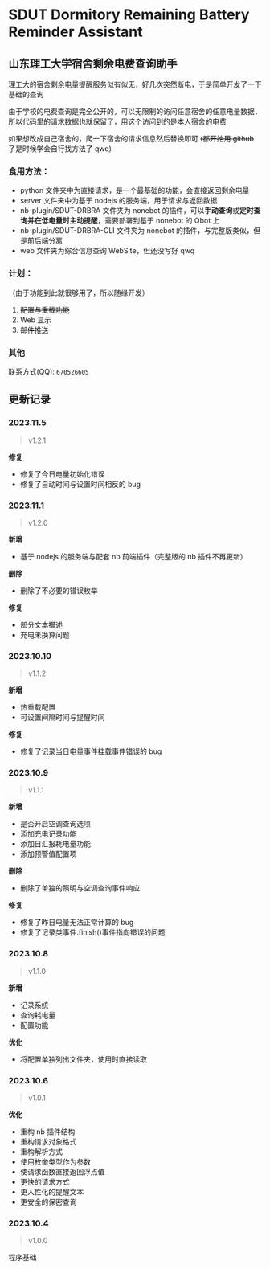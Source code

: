 <!-- @format -->

# SDUT Dormitory Remaining Battery Reminder Assistant

## 山东理工大学宿舍剩余电费查询助手

理工大的宿舍剩余电量提醒服务似有似无，好几次突然断电，于是简单开发了一下基础的查询

由于学校的电费查询是完全公开的，可以无限制的访问任意宿舍的任意电量数据，所以代码里的请求数据也就保留了，用这个访问到的是本人宿舍的电费

如果想改成自己宿舍的，爬一下宿舍的请求信息然后替换即可 ~~(都开始用 github 了是时候学会自行找方法了 qwq)~~

### 食用方法：

- python 文件夹中为直接请求，是一个最基础的功能，会直接返回剩余电量
- server 文件夹中为基于 nodejs 的服务端，用于请求与返回数据
- nb-plugin/SDUT-DRBRA 文件夹为 nonebot 的插件，可以**手动查询**或**定时查询并在低电量时主动提醒**，需要部署到基于 nonebot 的 Qbot 上
- nb-plugin/SDUT-DRBRA-CLI 文件夹为 nonebot 的插件，与完整版类似，但是前后端分离
- web 文件夹为综合信息查询 WebSite，但还没写好 qwq

### 计划：

（由于功能到此就很够用了，所以随缘开发）

1. ~~配置与重载功能~~
1. Web 显示
1. ~~邮件推送~~

### 其他

联系方式(QQ): `670526605`

## 更新记录

### 2023.11.5

> v1.2.1

**修复**

- 修复了今日电量初始化错误
- 修复了自动时间与设置时间相反的 bug

### 2023.11.1

> v1.2.0

**新增**

- 基于 nodejs 的服务端与配套 nb 前端插件（完整版的 nb 插件不再更新）

**删除**

- 删除了不必要的错误枚举

**修复**

- 部分文本描述
- 充电未换算问题

### 2023.10.10

> v1.1.2

**新增**

- 热重载配置
- 可设置间隔时间与提醒时间

**修复**

- 修复了记录当日电量事件挂载事件错误的 bug

### 2023.10.9

> v1.1.1

**新增**

- 是否开启空调查询选项
- 添加充电记录功能
- 添加日汇报耗电量功能
- 添加预警值配置项

**删除**

- 删除了单独的照明与空调查询事件响应

**修复**

- 修复了昨日电量无法正常计算的 bug
- 修复了记录类事件.finish()事件指向错误的问题

### 2023.10.8

> v1.1.0

**新增**

- 记录系统
- 查询耗电量
- 配置功能

**优化**

- 将配置单独列出文件夹，使用时直接读取

### 2023.10.6

> v1.0.1

**优化**

- 重构 nb 插件结构
- 重构请求对象格式
- 重构解析方式
- 使用枚举类型作为参数
- 使请求函数直接返回浮点值
- 更快的请求方式
- 更人性化的提醒文本
- 更安全的保密查询

### 2023.10.4

> v1.0.0

程序基础
